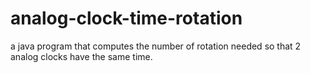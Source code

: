 analog-clock-time-rotation
==========================

a java program that computes the number of rotation needed so that 2 analog clocks have the same time.